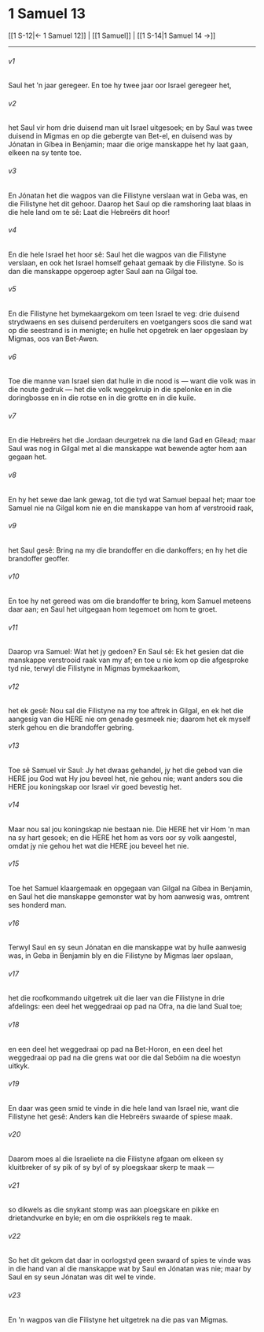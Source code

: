 # 1 Samuel 13

[[1 S-12|← 1 Samuel 12]] | [[1 Samuel]] | [[1 S-14|1 Samuel 14 →]]
***

###### v1
Saul het 'n jaar geregeer. En toe hy twee jaar oor Israel geregeer het, 
###### v2
het Saul vir hom drie duisend man uit Israel uitgesoek; en by Saul was twee duisend in Migmas en op die gebergte van Bet-el, en duisend was by Jónatan in Gíbea in Benjamin; maar die orige manskappe het hy laat gaan, elkeen na sy tente toe. 
###### v3
En Jónatan het die wagpos van die Filistyne verslaan wat in Geba was, en die Filistyne het dit gehoor. Daarop het Saul op die ramshoring laat blaas in die hele land om te sê: Laat die Hebreërs dit hoor! 
###### v4
En die hele Israel het hoor sê: Saul het die wagpos van die Filistyne verslaan, en ook het Israel homself gehaat gemaak by die Filistyne. So is dan die manskappe opgeroep agter Saul aan na Gilgal toe. 
###### v5
En die Filistyne het bymekaargekom om teen Israel te veg: drie duisend strydwaens en ses duisend perderuiters en voetgangers soos die sand wat op die seestrand is in menigte; en hulle het opgetrek en laer opgeslaan by Migmas, oos van Bet-Awen. 
###### v6
Toe die manne van Israel sien dat hulle in die nood is — want die volk was in die noute gedruk — het die volk weggekruip in die spelonke en in die doringbosse en in die rotse en in die grotte en in die kuile. 
###### v7
En die Hebreërs het die Jordaan deurgetrek na die land Gad en Gílead; maar Saul was nog in Gilgal met al die manskappe wat bewende agter hom aan gegaan het. 
###### v8
En hy het sewe dae lank gewag, tot die tyd wat Samuel bepaal het; maar toe Samuel nie na Gilgal kom nie en die manskappe van hom af verstrooid raak, 
###### v9
het Saul gesê: Bring na my die brandoffer en die dankoffers; en hy het die brandoffer geoffer. 
###### v10
En toe hy net gereed was om die brandoffer te bring, kom Samuel meteens daar aan; en Saul het uitgegaan hom tegemoet om hom te groet. 
###### v11
Daarop vra Samuel: Wat het jy gedoen? En Saul sê: Ek het gesien dat die manskappe verstrooid raak van my af; en toe u nie kom op die afgesproke tyd nie, terwyl die Filistyne in Migmas bymekaarkom, 
###### v12
het ek gesê: Nou sal die Filistyne na my toe aftrek in Gilgal, en ek het die aangesig van die HERE nie om genade gesmeek nie; daarom het ek myself sterk gehou en die brandoffer gebring. 
###### v13
Toe sê Samuel vir Saul: Jy het dwaas gehandel, jy het die gebod van die HERE jou God wat Hy jou beveel het, nie gehou nie; want anders sou die HERE jou koningskap oor Israel vir goed bevestig het. 
###### v14
Maar nou sal jou koningskap nie bestaan nie. Die HERE het vir Hom 'n man na sy hart gesoek; en die HERE het hom as vors oor sy volk aangestel, omdat jy nie gehou het wat die HERE jou beveel het nie. 
###### v15
Toe het Samuel klaargemaak en opgegaan van Gilgal na Gíbea in Benjamin, en Saul het die manskappe gemonster wat by hom aanwesig was, omtrent ses honderd man. 
###### v16
Terwyl Saul en sy seun Jónatan en die manskappe wat by hulle aanwesig was, in Geba in Benjamin bly en die Filistyne by Migmas laer opslaan, 
###### v17
het die roofkommando uitgetrek uit die laer van die Filistyne in drie afdelings: een deel het weggedraai op pad na Ofra, na die land Sual toe; 
###### v18
en een deel het weggedraai op pad na Bet-Horon, en een deel het weggedraai op pad na die grens wat oor die dal Sebóim na die woestyn uitkyk. 
###### v19
En daar was geen smid te vinde in die hele land van Israel nie, want die Filistyne het gesê: Anders kan die Hebreërs swaarde of spiese maak. 
###### v20
Daarom moes al die Israeliete na die Filistyne afgaan om elkeen sy kluitbreker of sy pik of sy byl of sy ploegskaar skerp te maak — 
###### v21
so dikwels as die snykant stomp was aan ploegskare en pikke en drietandvurke en byle; en om die osprikkels reg te maak. 
###### v22
So het dit gekom dat daar in oorlogstyd geen swaard of spies te vinde was in die hand van al die manskappe wat by Saul en Jónatan was nie; maar by Saul en sy seun Jónatan was dit wel te vinde. 
###### v23
En 'n wagpos van die Filistyne het uitgetrek na die pas van Migmas. 
